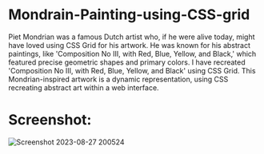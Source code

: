 # Mondrain-Painting-using-CSS-grid
Piet Mondrian was a famous Dutch artist who, if he were alive today, might have loved using CSS Grid for his artwork. He was known for his abstract paintings, like 'Composition No III, with Red, Blue, Yellow, and Black,' which featured precise geometric shapes and primary colors.
I have recreated 'Composition No III, with Red, Blue, Yellow, and Black' using CSS Grid. This Mondrian-inspired artwork is a dynamic representation, using CSS recreating abstract art within a web interface.

# Screenshot:

![Screenshot 2023-08-27 200524](https://github.com/ahsplore/Mondrain-Painting-using-CSS-grid/assets/142819550/c60b5b1c-533b-4095-a3fa-05e7fe577edc)
